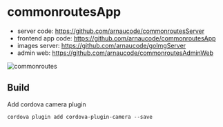 # commonroutesApp

- server code: https://github.com/arnaucode/commonroutesServer
- frontend app code: https://github.com/arnaucode/commonroutesApp
- images server: https://github.com/arnaucode/goImgServer
- admin web: https://github.com/arnaucode/commonroutesAdminWeb

![commonroutes](https://raw.githubusercontent.com/arnaucode/commonroutesApp/master/commonroutes.png "commonroutes")


## Build

Add cordova camera plugin
```
cordova plugin add cordova-plugin-camera --save
```
